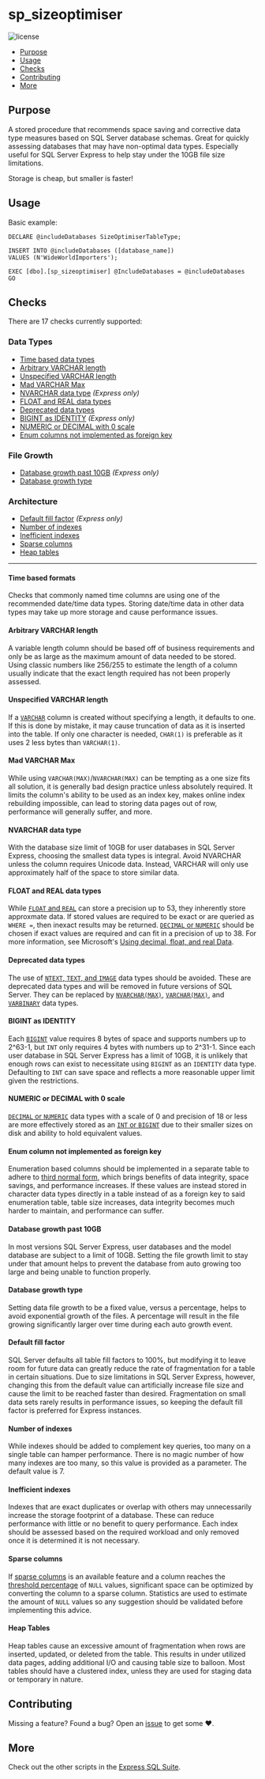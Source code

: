 # sp_sizeoptimiser

![license](https://img.shields.io/github/license/mashape/apistatus.svg)

* [Purpose](#Purpose)
* [Usage](#Usage)
* [Checks](#Checks)
* [Contributing](#Contributing)
* [More](#More)

## Purpose

A stored procedure that recommends space saving and corrective data
type measures based on SQL Server database schemas. Great for quickly
assessing databases that may have non-optimal data types. Especially
useful for SQL Server Express to help stay under the 10GB file size limitations.

Storage is cheap, but smaller is faster!

## Usage

Basic example:

```tsql
DECLARE @includeDatabases SizeOptimiserTableType;

INSERT INTO @includeDatabases ([database_name])
VALUES (N'WideWorldImporters');

EXEC [dbo].[sp_sizeoptimiser] @IncludeDatabases = @includeDatabases
GO
```

## Checks

There are 17 checks currently supported:

### Data Types

* [Time based data types](#time-based-formats)
* [Arbitrary VARCHAR length](#arbitrary-varchar-length)
* [Unspecified VARCHAR length](#unspecified-varchar-length)
* [Mad VARCHAR Max](#mad-varchar-max)
* [NVARCHAR data type](#nvarchar-in-express) *(Express only)*
* [FLOAT and REAL data types](#float-and-real-data-types)
* [Deprecated data types](#deprecated-data-types)
* [BIGINT as IDENTITY](#bigint-as-identity) *(Express only)*
* [NUMERIC or DECIMAL with 0 scale](#numeric-or-decimal-0-scale)
* [Enum columns not implemented as foreign key](#enum-column-not-implemented-as-foreign-key)

### File Growth

* [Database growth past 10GB](#database-growth-past-10GB) *(Express only)*
* [Database growth type](#database-growth-type)

### Architecture

* [Default fill factor](#default-fill-factor) *(Express only)*
* [Number of indexes](#number-of-indexes)
* [Inefficient indexes](#inefficient-indexes)
* [Sparse columns](#sparse-columns)
* [Heap tables](#heap-tables)

----

#### Time based formats

Checks that commonly named time columns are using one of the
recommended date/time data types. Storing date/time data in
other data types may take up more storage and cause performance issues.

#### Arbitrary VARCHAR length

A variable length column should be based off of business requirements
and only be as large as the  maximum amount of data needed to be stored.
Using classic numbers like 256/255 to estimate the length of a column
usually indicate that the exact length required has not been properly assessed.

#### Unspecified VARCHAR length

If a [`VARCHAR`][char] column is created without specifying a length,
it defaults to one. If this is done by mistake, it may cause
truncation of data as it is inserted into the table.
If only one character is needed, `CHAR(1)` is
preferable as it uses 2 less bytes than `VARCHAR(1)`.

#### Mad VARCHAR Max

While using `VARCHAR(MAX)`/`NVARCHAR(MAX)` can be tempting as a one size
fits all solution, it is generally bad design practice unless absolutely
required. It limits the column's ability to be used as an index key,
makes online index rebuilding impossible, can lead to storing data pages
out of row, performance will generally suffer, and more.

#### NVARCHAR data type

With the database size limit of 10GB for user databases in SQL Server Express,
choosing the smallest data types is integral. Avoid NVARCHAR unless the
column requires Unicode data. Instead, VARCHAR will only use approximately
half of the space to store similar data.

#### FLOAT and REAL data types

While [`FLOAT` and `REAL`][float]
can store a precision up to 53, they inherently store approxmate data.
If stored values are required to be exact or are queried as `WHERE =`,
then inexact results may be returned.
[`DECIMAL` or `NUMERIC`][dec] should be chosen if exact values are
required and can fit in a precision of up to 38.
For more information, see Microsoft's [Using decimal, float, and real Data][use-float].

#### Deprecated data types

The use of [`NTEXT`, `TEXT`, and `IMAGE`][text] data types should be avoided.
These are deprecated data types and will be removed in future versions
of SQL Server. They can be replaced by [`NVARCHAR(MAX)`][nchar],
[`VARCHAR(MAX)`][char], and [`VARBINARY`][binary] data types.

#### BIGINT as IDENTITY

Each
[`BIGINT`][bigint] value requires 8 bytes of space and supports numbers
up to 2^63-1, but `INT` only requires 4 bytes with numbers up to 2^31-1.
Since each user database in SQL Server Express has a limit of 10GB, it
is unlikely that enough rows can exist to necessitate using `BIGINT`
as an `IDENTITY` data type. Defaulting to `INT` can save space and reflects
a more reasonable upper limit given the restrictions.

#### NUMERIC or DECIMAL with 0 scale

[`DECIMAL` or `NUMERIC`][dec] data types with a scale of 0
and precision of 18 or less are more effectively stored as an
[`INT` or `BIGINT`][bigint] due to their smaller sizes on disk
and ability to hold equivalent values.

#### Enum column not implemented as foreign key

Enumeration based columns should be implemented in a separate table
to adhere to [third normal form][tnf], which brings benefits of data
integrity, space savings, and performance increases. If these values
are instead stored in character data types directly in a table instead
of as a foreign key to said enumeration table, table size increases,
data integrity becomes much harder to maintain, and performance can suffer.

#### Database growth past 10GB

In most versions SQL Server Express, user databases and the model
database are subject to a limit of 10GB. Setting the file growth
limit to stay under that amount helps to prevent the database from
auto growing too large and being unable to function properly.

#### Database growth type

Setting data file growth to be a fixed value, versus a percentage,
helps to avoid exponential growth of the files. A percentage will
result in the file growing significantly larger over time during
each auto growth event.

#### Default fill factor

SQL Server defaults all table fill factors to 100%, but modifying it
to leave room for future data can greatly reduce the rate of
fragmentation for a table in certain situations. Due to size
limitations in SQL Server Express, however, changing this from the
default value can artificially increase file size and cause the
limit to be reached faster than desired. Fragmentation on small
data sets rarely results in performance issues, so keeping the
default fill factor is preferred for Express instances.

#### Number of indexes

While indexes should be added to complement key queries, too many
on a single table can hamper performance. There is no magic
number of how many indexes are too many, so this value is provided
as a parameter. The default value is 7.

#### Inefficient indexes

Indexes that are exact duplicates or overlap with others may
unnecessarily increase the storage footprint of a database.
These can reduce performance with little or no benefit to query
performance. Each index should be assessed based on the required
workload and only removed once it is determined it is not necessary.

#### Sparse columns

If [sparse columns][sparse] is an available feature and a column reaches the
[threshold percentage][threshold] of `NULL` values, significant space can be
optimized by converting the column to a sparse column. Statistics are used to
estimate the amount of `NULL` values so any suggestion should be validated
before implementing this advice.

#### Heap Tables

Heap tables cause an excessive amount of fragmentation when rows are inserted,
updated, or deleted from the table. This results in under utilized data pages,
adding additional I/O and causing table size to balloon. Most tables should have
a clustered index, unless they are used for staging data or temporary in nature.

## Contributing

Missing a feature? Found a bug? Open an [issue][issue] to get some :heart:.

## More

Check out the other scripts in the [Express SQL Suite][express].

[bigint]: https://docs.microsoft.com/en-us/sql/t-sql/data-types/int-bigint-smallint-and-tinyint-transact-sql?view=sql-server-2017
[binary]: https://docs.microsoft.com/en-us/sql/t-sql/data-types/binary-and-varbinary-transact-sql?view=sql-server-2017
[char]: https://docs.microsoft.com/en-us/sql/t-sql/data-types/char-and-varchar-transact-sql?view=sql-server-2017
[dec]: https://docs.microsoft.com/en-us/sql/t-sql/data-types/decimal-and-numeric-transact-sql?view=sql-server-2017
[express]: https://expresssql.lowlydba.com/
[float]: https://docs.microsoft.com/en-us/sql/t-sql/data-types/float-and-real-transact-sql?view=sql-server-2017
[issue]: https://github.com/LowlyDBA/ExpressSQL/issues
[nchar]: https://docs.microsoft.com/en-us/sql/t-sql/data-types/nchar-and-nvarchar-transact-sql?view=sql-server-2017
[sparse]: https://docs.microsoft.com/en-us/sql/relational-databases/tables/use-sparse-columns?view=sql-server-2017
[text]: https://docs.microsoft.com/en-us/sql/t-sql/data-types/ntext-text-and-image-transact-sql?view=sql-server-2017
[threshold]: https://docs.microsoft.com/en-us/sql/relational-databases/tables/use-sparse-columns?view=sql-server-2017#estimated-space-savings-by-data-type
[tnf]: https://en.wikipedia.org/wiki/Third_normal_form
[use-float]: https://docs.microsoft.com/en-us/previous-versions/sql/sql-server-2008-r2/ms187912(v=sql.105)
